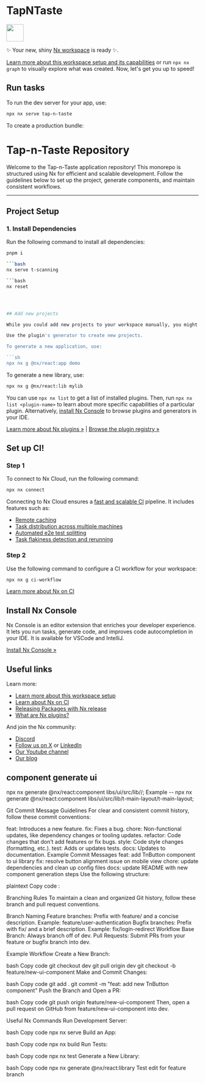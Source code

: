 # TapNTaste

<a alt="Nx logo" href="https://nx.dev" target="_blank" rel="noreferrer"><img src="https://raw.githubusercontent.com/nrwl/nx/master/images/nx-logo.png" width="45"></a>

✨ Your new, shiny [Nx workspace](https://nx.dev) is ready ✨.

[Learn more about this workspace setup and its capabilities](https://nx.dev/getting-started/tutorials/react-standalone-tutorial?utm_source=nx_project&amp;utm_medium=readme&amp;utm_campaign=nx_projects) or run `npx nx graph` to visually explore what was created. Now, let's get you up to speed!

## Run tasks

To run the dev server for your app, use:

```sh
npx nx serve tap-n-taste
```

To create a production bundle:

# Tap-n-Taste Repository

Welcome to the Tap-n-Taste application repository! This monorepo is structured using Nx for efficient and scalable development. Follow the guidelines below to set up the project, generate components, and maintain consistent workflows.

---

## Project Setup

### 1. Install Dependencies

Run the following command to install all dependencies:

```bash
pnpm i

```bash
nx serve t-scanning

```bash
nx reset




## Add new projects

While you could add new projects to your workspace manually, you might want to leverage [Nx plugins](https://nx.dev/concepts/nx-plugins?utm_source=nx_project&utm_medium=readme&utm_campaign=nx_projects) and their [code generation](https://nx.dev/features/generate-code?utm_source=nx_project&utm_medium=readme&utm_campaign=nx_projects) feature.

Use the plugin's generator to create new projects.

To generate a new application, use:

```sh
npx nx g @nx/react:app demo
```

To generate a new library, use:

```sh
npx nx g @nx/react:lib mylib
```

You can use `npx nx list` to get a list of installed plugins. Then, run `npx nx list <plugin-name>` to learn about more specific capabilities of a particular plugin. Alternatively, [install Nx Console](https://nx.dev/getting-started/editor-setup?utm_source=nx_project&utm_medium=readme&utm_campaign=nx_projects) to browse plugins and generators in your IDE.

[Learn more about Nx plugins &raquo;](https://nx.dev/concepts/nx-plugins?utm_source=nx_project&utm_medium=readme&utm_campaign=nx_projects) | [Browse the plugin registry &raquo;](https://nx.dev/plugin-registry?utm_source=nx_project&utm_medium=readme&utm_campaign=nx_projects)

## Set up CI!

### Step 1

To connect to Nx Cloud, run the following command:

```sh
npx nx connect
```

Connecting to Nx Cloud ensures a [fast and scalable CI](https://nx.dev/ci/intro/why-nx-cloud?utm_source=nx_project&utm_medium=readme&utm_campaign=nx_projects) pipeline. It includes features such as:

- [Remote caching](https://nx.dev/ci/features/remote-cache?utm_source=nx_project&utm_medium=readme&utm_campaign=nx_projects)
- [Task distribution across multiple machines](https://nx.dev/ci/features/distribute-task-execution?utm_source=nx_project&utm_medium=readme&utm_campaign=nx_projects)
- [Automated e2e test splitting](https://nx.dev/ci/features/split-e2e-tasks?utm_source=nx_project&utm_medium=readme&utm_campaign=nx_projects)
- [Task flakiness detection and rerunning](https://nx.dev/ci/features/flaky-tasks?utm_source=nx_project&utm_medium=readme&utm_campaign=nx_projects)

### Step 2

Use the following command to configure a CI workflow for your workspace:

```sh
npx nx g ci-workflow
```

[Learn more about Nx on CI](https://nx.dev/ci/intro/ci-with-nx#ready-get-started-with-your-provider?utm_source=nx_project&utm_medium=readme&utm_campaign=nx_projects)

## Install Nx Console

Nx Console is an editor extension that enriches your developer experience. It lets you run tasks, generate code, and improves code autocompletion in your IDE. It is available for VSCode and IntelliJ.

[Install Nx Console &raquo;](https://nx.dev/getting-started/editor-setup?utm_source=nx_project&utm_medium=readme&utm_campaign=nx_projects)

## Useful links

Learn more:

- [Learn more about this workspace setup](https://nx.dev/getting-started/tutorials/react-standalone-tutorial?utm_source=nx_project&amp;utm_medium=readme&amp;utm_campaign=nx_projects)
- [Learn about Nx on CI](https://nx.dev/ci/intro/ci-with-nx?utm_source=nx_project&utm_medium=readme&utm_campaign=nx_projects)
- [Releasing Packages with Nx release](https://nx.dev/features/manage-releases?utm_source=nx_project&utm_medium=readme&utm_campaign=nx_projects)
- [What are Nx plugins?](https://nx.dev/concepts/nx-plugins?utm_source=nx_project&utm_medium=readme&utm_campaign=nx_projects)

And join the Nx community:
- [Discord](https://go.nx.dev/community)
- [Follow us on X](https://twitter.com/nxdevtools) or [LinkedIn](https://www.linkedin.com/company/nrwl)
- [Our Youtube channel](https://www.youtube.com/@nxdevtools)
- [Our blog](https://nx.dev/blog?utm_source=nx_project&utm_medium=readme&utm_campaign=nx_projects)


## component generate ui

 npx nx generate @nx/react:component libs/ui/src/lib/<component-folder>/<t-component-name>;
 Example -- npx nx generate @nx/react:component libs/ui/src/lib/t-main-layout/t-main-layout;


Git Commit Message Guidelines
For clear and consistent commit history, follow these commit conventions:

feat: Introduces a new feature.
fix: Fixes a bug.
chore: Non-functional updates, like dependency changes or tooling updates.
refactor: Code changes that don’t add features or fix bugs.
style: Code style changes (formatting, etc.).
test: Adds or updates tests.
docs: Updates to documentation.
Example Commit Messages
feat: add TnButton component to ui library
fix: resolve button alignment issue on mobile view
chore: update dependencies and clean up config files
docs: update README with new component generation steps
Use the following structure:

plaintext
Copy code
<type>: <subject>

Branching Rules
To maintain a clean and organized Git history, follow these branch and pull request conventions.

Branch Naming
Feature branches: Prefix with feature/ and a concise description.
Example: feature/user-authentication
Bugfix branches: Prefix with fix/ and a brief description.
Example: fix/login-redirect
Workflow
Base Branch: Always branch off of dev.
Pull Requests: Submit PRs from your feature or bugfix branch into dev.



Example Workflow
Create a New Branch:

bash
Copy code
git checkout dev
git pull origin dev
git checkout -b feature/new-ui-component
Make and Commit Changes:

bash
Copy code
git add .
git commit -m "feat: add new TnButton component"
Push the Branch and Open a PR:

bash
Copy code
git push origin feature/new-ui-component
Then, open a pull request on GitHub from feature/new-ui-component into dev.

Useful Nx Commands
Run Development Server:

bash
Copy code
npx nx serve <app-name>
Build an App:

bash
Copy code
npx nx build <app-name>
Run Tests:

bash
Copy code
npx nx test <project-name>
Generate a New Library:

bash
Copy code
npx nx generate @nx/react:library <library-name>T e s t   e d i t   f o r   f e a t u r e   b r a n c h 
 
 